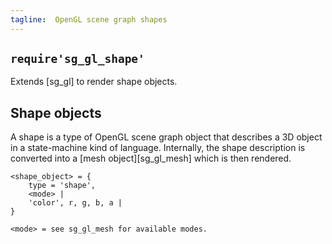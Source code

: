 ```yaml
---
tagline:  OpenGL scene graph shapes
---
```


## `require'sg_gl_shape'`

Extends [sg_gl] to render shape objects.

## Shape objects

A shape is a type of OpenGL scene graph object that describes a 3D object in a state-machine kind of language.
Internally, the shape description is converted into a [mesh object][sg_gl_mesh] which is then rendered.

~~~{.lua}
<shape_object> = {
	type = 'shape',
	<mode> |
	'color', r, g, b, a |
}

<mode> = see sg_gl_mesh for available modes.
~~~
